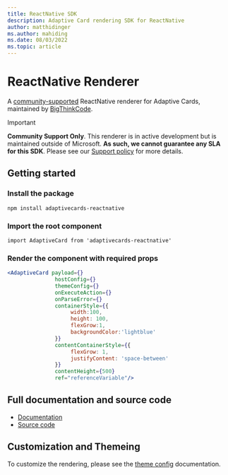 ```yaml
---
title: ReactNative SDK
description: Adaptive Card rendering SDK for ReactNative
author: matthidinger
ms.author: mahiding
ms.date: 08/03/2022
ms.topic: article
---
```


# ReactNative Renderer

A [community-supported](/lifecycle/end-of-support/end-of-support-2020) ReactNative renderer for Adaptive Cards, maintained by [BigThinkCode](https://www.bigthinkcode.com).

> [!IMPORTANT]
>
> **Community Support Only**. This renderer is in active development but is maintained outside of Microsoft. **As such, we cannot guarantee any SLA for this SDK**. Please see our [Support policy](/lifecycle/end-of-support/end-of-support-2020) for more details. 
>

## Getting started

### Install the package

`npm install adaptivecards-reactnative`

### Import the root component

`import AdaptiveCard from 'adaptivecards-reactnative'`

### Render the component with required props

```jsx
<AdaptiveCard payload={} 
               hostConfig={}
               themeConfig={}
               onExecuteAction={} 
               onParseError={} 
               containerStyle={{
                    width:100, 
                    height: 100, 
                    flexGrow:1, 
                    backgroundColor:'lightblue'
               }}
               contentContainerStyle={{
                    flexGrow: 1, 
                    justifyContent: 'space-between'
               }}
               contentHeight={500} 
               ref="referenceVariable"/>
```

## Full documentation and source code

* [Documentation](https://www.npmjs.com/package/adaptivecards-reactnative)
* [Source code](https://github.com/BigThinkcode/AdaptiveCards/tree/master/source/community/reactnative)

## Customization and Themeing

To customize the rendering, please see the [theme config](./theme-config.md) documentation.
